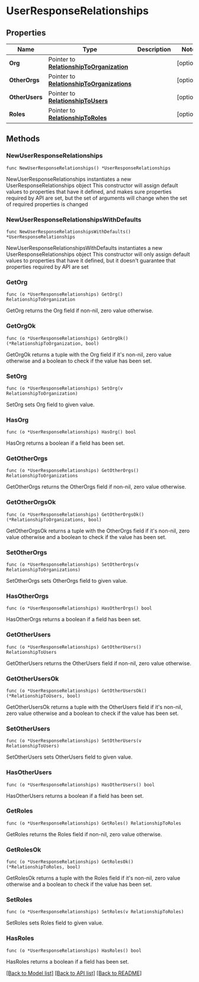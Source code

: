 # UserResponseRelationships

## Properties

Name | Type | Description | Notes
---- | ---- | ----------- | ------
**Org** | Pointer to [**RelationshipToOrganization**](RelationshipToOrganization.md) |  | [optional] 
**OtherOrgs** | Pointer to [**RelationshipToOrganizations**](RelationshipToOrganizations.md) |  | [optional] 
**OtherUsers** | Pointer to [**RelationshipToUsers**](RelationshipToUsers.md) |  | [optional] 
**Roles** | Pointer to [**RelationshipToRoles**](RelationshipToRoles.md) |  | [optional] 

## Methods

### NewUserResponseRelationships

`func NewUserResponseRelationships() *UserResponseRelationships`

NewUserResponseRelationships instantiates a new UserResponseRelationships object
This constructor will assign default values to properties that have it defined,
and makes sure properties required by API are set, but the set of arguments
will change when the set of required properties is changed

### NewUserResponseRelationshipsWithDefaults

`func NewUserResponseRelationshipsWithDefaults() *UserResponseRelationships`

NewUserResponseRelationshipsWithDefaults instantiates a new UserResponseRelationships object
This constructor will only assign default values to properties that have it defined,
but it doesn't guarantee that properties required by API are set

### GetOrg

`func (o *UserResponseRelationships) GetOrg() RelationshipToOrganization`

GetOrg returns the Org field if non-nil, zero value otherwise.

### GetOrgOk

`func (o *UserResponseRelationships) GetOrgOk() (*RelationshipToOrganization, bool)`

GetOrgOk returns a tuple with the Org field if it's non-nil, zero value otherwise
and a boolean to check if the value has been set.

### SetOrg

`func (o *UserResponseRelationships) SetOrg(v RelationshipToOrganization)`

SetOrg sets Org field to given value.

### HasOrg

`func (o *UserResponseRelationships) HasOrg() bool`

HasOrg returns a boolean if a field has been set.

### GetOtherOrgs

`func (o *UserResponseRelationships) GetOtherOrgs() RelationshipToOrganizations`

GetOtherOrgs returns the OtherOrgs field if non-nil, zero value otherwise.

### GetOtherOrgsOk

`func (o *UserResponseRelationships) GetOtherOrgsOk() (*RelationshipToOrganizations, bool)`

GetOtherOrgsOk returns a tuple with the OtherOrgs field if it's non-nil, zero value otherwise
and a boolean to check if the value has been set.

### SetOtherOrgs

`func (o *UserResponseRelationships) SetOtherOrgs(v RelationshipToOrganizations)`

SetOtherOrgs sets OtherOrgs field to given value.

### HasOtherOrgs

`func (o *UserResponseRelationships) HasOtherOrgs() bool`

HasOtherOrgs returns a boolean if a field has been set.

### GetOtherUsers

`func (o *UserResponseRelationships) GetOtherUsers() RelationshipToUsers`

GetOtherUsers returns the OtherUsers field if non-nil, zero value otherwise.

### GetOtherUsersOk

`func (o *UserResponseRelationships) GetOtherUsersOk() (*RelationshipToUsers, bool)`

GetOtherUsersOk returns a tuple with the OtherUsers field if it's non-nil, zero value otherwise
and a boolean to check if the value has been set.

### SetOtherUsers

`func (o *UserResponseRelationships) SetOtherUsers(v RelationshipToUsers)`

SetOtherUsers sets OtherUsers field to given value.

### HasOtherUsers

`func (o *UserResponseRelationships) HasOtherUsers() bool`

HasOtherUsers returns a boolean if a field has been set.

### GetRoles

`func (o *UserResponseRelationships) GetRoles() RelationshipToRoles`

GetRoles returns the Roles field if non-nil, zero value otherwise.

### GetRolesOk

`func (o *UserResponseRelationships) GetRolesOk() (*RelationshipToRoles, bool)`

GetRolesOk returns a tuple with the Roles field if it's non-nil, zero value otherwise
and a boolean to check if the value has been set.

### SetRoles

`func (o *UserResponseRelationships) SetRoles(v RelationshipToRoles)`

SetRoles sets Roles field to given value.

### HasRoles

`func (o *UserResponseRelationships) HasRoles() bool`

HasRoles returns a boolean if a field has been set.


[[Back to Model list]](../README.md#documentation-for-models) [[Back to API list]](../README.md#documentation-for-api-endpoints) [[Back to README]](../README.md)


